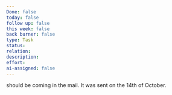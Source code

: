 ```yaml
---
Done: false
today: false
follow up: false
this week: false
back burner: false
type: Task
status:
relation:
description:
effort:
ai-assigned: false
---
```

should be coming in the mail. It was sent on the 14th of October.
